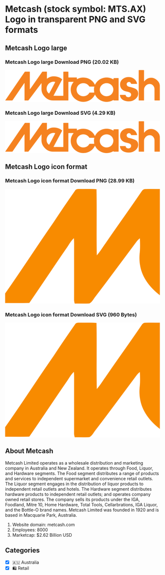 # Metcash (stock symbol: MTS.AX) Logo in transparent PNG and SVG formats

## Metcash Logo large

### Metcash Logo large Download PNG (20.02 KB)

![Metcash Logo large Download PNG (20.02 KB)](/img/orig/MTS.AX_BIG-463daed7.png)

### Metcash Logo large Download SVG (4.29 KB)

![Metcash Logo large Download SVG (4.29 KB)](/img/orig/MTS.AX_BIG-42b7f09e.svg)

## Metcash Logo icon format

### Metcash Logo icon format Download PNG (28.99 KB)

![Metcash Logo icon format Download PNG (28.99 KB)](/img/orig/MTS.AX-564ad2df.png)

### Metcash Logo icon format Download SVG (960 Bytes)

![Metcash Logo icon format Download SVG (960 Bytes)](/img/orig/MTS.AX-1e3fc563.svg)

## About Metcash

Metcash Limited operates as a wholesale distribution and marketing company in Australia and New Zealand. It operates through Food, Liquor, and Hardware segments. The Food segment distributes a range of products and services to independent supermarket and convenience retail outlets. The Liquor segment engages in the distribution of liquor products to independent retail outlets and hotels. The Hardware segment distributes hardware products to independent retail outlets; and operates company owned retail stores. The company sells its products under the IGA, Foodland, Mitre 10, Home Hardware, Total Tools, Cellarbrations, IGA Liquor, and the Bottle-O brand names. Metcash Limited was founded in 1920 and is based in Macquarie Park, Australia.

1. Website domain: metcash.com
2. Employees: 8000
3. Marketcap: $2.62 Billion USD


## Categories
- [x] 🇦🇺 Australia
- [x] 🛍️ Retail
